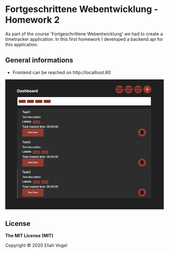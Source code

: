 # Fortgeschrittene Webentwicklung - Homework 2
As part of the course 'Fortgeschrittene Webentwicklung' we had to create a timetracker application. In this first homework I developed a backend api for this application.

## General informations

* Frontend can be reached on http://localhost:80


![dashboard.png](./doc/dashboard.png "dashboard")

## License
**The MIT License (MIT)**

Copyright © 2020 Eliah Vogel